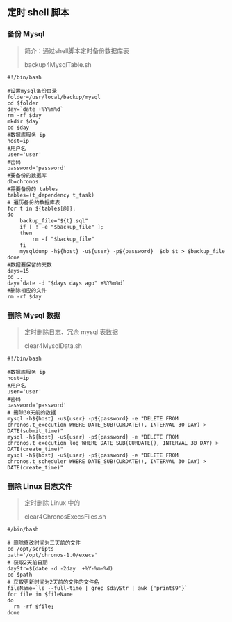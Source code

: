 ## 定时 shell 脚本

### 备份 Mysql 

> 简介：通过shell脚本定时备份数据库表
> 
> backup4MysqlTable.sh

``` shell
#!/bin/bash

#设置mysql备份目录
folder=/usr/local/backup/mysql
cd $folder
day=`date +%Y%m%d`
rm -rf $day
mkdir $day
cd $day
#数据库服务 ip
host=ip
#用户名
user='user'
#密码
password='password'
#要备份的数据库
db=chronos
#需要备份的 tables
tables=(t_dependency t_task)
# 遍历备份的数据库表
for t in ${tables[@]};
do
    backup_file="${t}.sql"
    if [ ! -e "$backup_file" ];
    then
        rm -f "$backup_file"
    fi
    mysqldump -h${host} -u${user} -p${password}  $db $t > $backup_file
done
#数据要保留的天数
days=15
cd ..
day=`date -d "$days days ago" +%Y%m%d`
#删除相应的文件
rm -rf $day
```

### 删除 Mysql 数据

> 定时删除日志、冗余 mysql 表数据
> 
> clear4MysqlData.sh

``` shell
#!/bin/bash

#数据库服务 ip
host=ip
#用户名
user='user'
#密码
password='password'
# 删除30天前的数据
mysql -h${host} -u${user} -p${password} -e "DELETE FROM chronos.t_execution WHERE DATE_SUB(CURDATE(), INTERVAL 30 DAY) > DATE(submit_time)"
mysql -h${host} -u${user} -p${password} -e "DELETE FROM chronos.t_execution_log WHERE DATE_SUB(CURDATE(), INTERVAL 30 DAY) > DATE(create_time)"
mysql -h${host} -u${user} -p${password} -e "DELETE FROM chronos.t_scheduler WHERE DATE_SUB(CURDATE(), INTERVAL 30 DAY) > DATE(create_time)"		
```

### 删除 Linux 日志文件

> 定时删除 Linux 中的 
>
> clear4ChronosExecsFiles.sh

``` shell
#/bin/bash

# 删除修改时间为三天前的文件
cd /opt/scripts
path='/opt/chronos-1.0/execs'
# 获取2天前日期
dayStr=$(date -d -2day  +%Y-%m-%d)
cd $path
# 获取更新时间为2天前的文件的文件名
fileName=`ls --full-time | grep $dayStr | awk {'print$9'}`
for file in $fileName
do
  rm -rf $file;
done
```